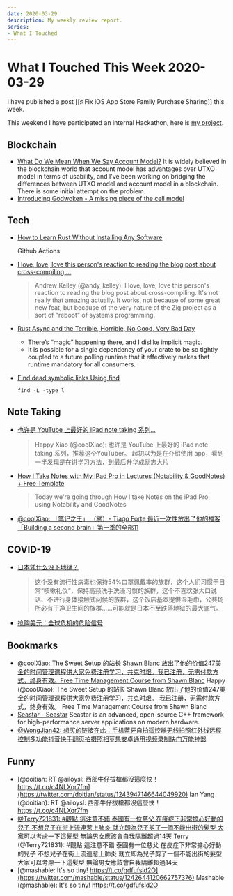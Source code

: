 ```yaml
---
date: 2020-03-29
description: My weekly review report.
series:
- What I Touched
---
```


# What I Touched This Week 2020-03-29

I have published a post [[♯ Fix iOS App Store Family Purchase Sharing]] this week.

This weekend I have participated an internal Hackathon, here is [my project](https://github.com/doitian/animagus-xi).

<!--more-->

## Blockchain

-   [What Do We Mean When We Say Account Model?](https://xuejie.space/2020_03_20_what_do_we_mean_when_we_say_account_model/)
    It is widely believed in the blockchain world that account model has advantages over UTXO model in terms of usability, and I’ve been working on bridging the differences between UTXO model and account model in a blockchain. There is some initial attempt on the problem.
-   [Introducing Godwoken - A missing piece of the cell model](https://justjjy.com/Introducing-Godwoken)

## Tech

-   [How to Learn Rust Without Installing Any Software](https://www.freecodecamp.org/news/learn-rust-with-github-actions/)

    Github Actions

-   [I love, love, love this person's reaction to reading the blog post about cross-compiling …](https://twitter.com/andy_kelley/status/1243262129601421312)

    > Andrew Kelley (@andy\_kelley): I love, love, love this person's reaction to reading the blog post about cross-compiling. It's not really that amazing actually. It works, not because of some great new feat, but because of the very nature of the Zig project as a sort of "reboot" of systems programming.

-   [Rust Async and the Terrible, Horrible, No Good, Very Bad Day](https://medium.com/@KevinHoffman/rust-async-and-the-terrible-horrible-no-good-very-bad-day-348ebc836274)
    -   There’s “magic” happening there, and I dislike implicit magic.
    -   It is possible for a single dependency of your crate to be so tightly coupled to a future polling runtime that it effectively makes that runtime mandatory for all consumers.

-   [Find dead symbolic links Using find](http://www.commandlinefu.com/commands/view/13586/find-dead-symbolic-links)

    ```
    find -L -type l
    ```

## Note Taking

-   [也许是 YouTube 上最好的 iPad note taking 系列…](https://twitter.com/coolXiao/status/1243698791410044928)
    > Happy Xiao (@coolXiao): 也许是 YouTube 上最好的 iPad note taking 系列，推荐这个YouTuber。 起初以为是在介绍使用 app，看到一半发现是在讲学习方法，到最后升华成励志大片
-   [How I Take Notes with My iPad Pro in Lectures (Notability & GoodNotes) + Free Template](https://www.youtube.com/watch?v=n0ql-yeY9u0)
    > Today we're going through How I take Notes on the iPad Pro, using Notability and GoodNotes
-   [@coolXiao: 「笔记之王」 （雾）- Tiago Forte 最近一次性放出了他的播客「Building a second brain」第一季的全部11](https://twitter.com/coolXiao/status/1244115634113269760)

## COVID-19

-   [日本凭什么没下地狱？](http://mp.weixin.qq.com/s?__biz=MzU2MzkyMTMwMg==&mid=2247484340&idx=1&sn=8304512c55e9df07c2f5f4979dd4c83f&chksm=fc53ab4dcb24225b7f8cf50bb5b5549becf1abdf3437cc74b7f58dc3e0354c8b905ad9a9aa8d&mpshare=1&scene=1&srcid=&sharer_sharetime=1584850773951&sharer_shareid=e7bb68422a42795eb26b0930876fa613)
    >   这个没有流行性病毒也保持54%口罩佩戴率的族群，这个人们习惯于日常“咳嗽礼仪”，保持高频洗手洗澡习惯的族群，这个不喜欢张大口说话、不进行身体接触式问候的族群，这个饭店基本提供湿毛巾，公共场所必有干净卫生间的族群……可能就是日本不至跌落地狱的最大底气。
-   [抢购美元：全球危机的危险信号](http://mp.weixin.qq.com/s?__biz=MzA4Njg0ODE4NQ==&mid=2651576500&idx=3&sn=e375915e901e476e7b087bf7d77348ae&chksm=843d1f62b34a96747aea30dc65376ef22e712f0155599e3c556eb622e473408edfcf6a34268e&mpshare=1&scene=1&srcid=&sharer_sharetime=1584961514006&sharer_shareid=e7bb68422a42795eb26b0930876fa613)

## Bookmarks

-   [@coolXiao: The Sweet Setup 的站长 Shawn Blanc 放出了他的价值247美金的时间管理课程供大家免费注册学习，共克时艰。我已注册，无需付款方式，终身有效。Free Time Management Course from Shawn Blanc](https://twitter.com/coolXiao/status/1243093742837329920)
    Happy (@coolXiao): The Sweet Setup 的站长 Shawn Blanc 放出了他的价值247美金的[时间管理课程](https://talk.macpowerusers.com/t/free-time-management-course-from-shawn-blanc/16239)供大家免费注册学习，共克时艰。 我已注册，无需付款方式，终身有效。 Free Time Management Course from Shawn Blanc
-   [Seastar - Seastar](http://seastar.io/) Seastar is an advanced, open-source C++ framework for high-performance server applications on modern hardware.
-   [@WongJian42: 想买的链接在此：手机蓝牙自拍遥控器无线拍照红外线远程控制多功能抖音快手翻页拍摄照相苹果安卓通用视频录制快门万能神器](https://twitter.com/WongJian42/status/1239109455737810944)

## Funny

-   [@doitian: RT @ailoysl: 西部牛仔拔槍都沒這麼快！ https://t.co/c4NLXqr7fm](https://twitter.com/doitian/status/1243947146644049920)
    Ian Yang (@doitian): RT @ailoysl: 西部牛仔拔槍都沒這麼快！ https://t.co/c4NLXqr7fm
-   [@Terry721831: \#觀點 這注意不錯 泰國有一位慈父 在疫症下非常擔心好動的兒子 不想兒子在街上流連惹上肺炎 就立即為兒子剪了一個不能出街的髮型 大家可以考慮一下這髮型 無論男女應該會自我隔離超過14天](https://twitter.com/Terry721831/status/1242991102421942272)
    Terry (@Terry721831): \#觀點 這注意不錯 泰國有一位慈父 在疫症下非常擔心好動的兒子 不想兒子在街上流連惹上肺炎 就立即為兒子剪了一個不能出街的髮型 大家可以考慮一下這髮型 無論男女應該會自我隔離超過14天
-   [@mashable: It's so tiny! https://t.co/gdfufsld2O](https://twitter.com/mashable/status/1242644120662757376)
    Mashable (@mashable): It's so tiny! https://t.co/gdfufsld2O
